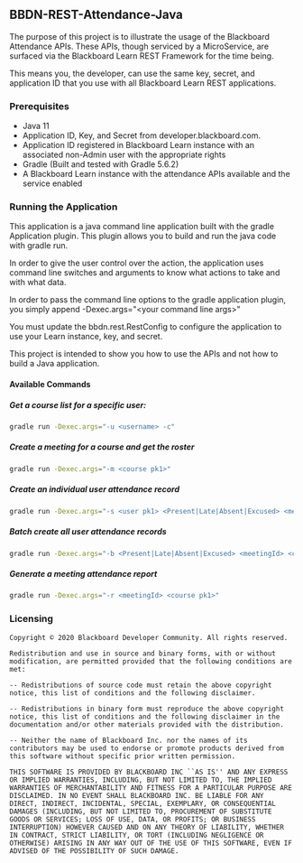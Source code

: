 ## BBDN-REST-Attendance-Java

The purpose of this project is to illustrate the usage of the Blackboard Attendance APIs. These APIs, though serviced by a MicroService, are surfaced via the Blackboard Learn REST Framework for the time being. 

This means you, the developer, can use the same key, secret, and application ID that you use with all Blackboard Learn REST applications.

### Prerequisites
* Java 11
* Application ID, Key, and Secret from developer.blackboard.com.
* Application ID registered in Blackboard Learn instance with an associated non-Admin user with the appropriate rights
* Gradle (Built and tested with Gradle 5.6.2)
* A Blackboard Learn instance with the attendance APIs available and the service enabled

### Running the Application
This application is a java command line application built with the gradle Application plugin. This plugin allows you to build and run the java code with gradle run. 

In order to give the user control over the action, the application uses command line switches and arguments to know what actions to take and with what data.

In order to pass the command line options to the gradle application plugin, you simply append -Dexec.args="\<your command line args\>"

You must update the bbdn.rest.RestConfig to configure the application to use your Learn instance, key, and secret.

This project is intended to show you how to use the APIs and not how to build a Java application.

#### Available Commands
##### Get a course list for a specific user:
```bash
gradle run -Dexec.args="-u <username> -c"
```

##### Create a meeting for a course and get the roster
```bash
gradle run -Dexec.args="-m <course pk1>"
```

##### Create an individual user attendance record
```bash
gradle run -Dexec.args="-s <user pk1> <Present|Late|Absent|Excused> <meetingId> <course pk1>"
```

##### Batch create all user attendance records
```bash
gradle run -Dexec.args="-b <Present|Late|Absent|Excused> <meetingId> <course pk1>"
```

##### Generate a meeting attendance report
```bash
gradle run -Dexec.args="-r <meetingId> <course pk1>"
```

### Licensing
```
Copyright © 2020 Blackboard Developer Community. All rights reserved.

Redistribution and use in source and binary forms, with or without modification, are permitted provided that the following conditions are met:

-- Redistributions of source code must retain the above copyright notice, this list of conditions and the following disclaimer.

-- Redistributions in binary form must reproduce the above copyright notice, this list of conditions and the following disclaimer in the documentation and/or other materials provided with the distribution.

-- Neither the name of Blackboard Inc. nor the names of its contributors may be used to endorse or promote products derived from this software without specific prior written permission.

THIS SOFTWARE IS PROVIDED BY BLACKBOARD INC ``AS IS'' AND ANY EXPRESS OR IMPLIED WARRANTIES, INCLUDING, BUT NOT LIMITED TO, THE IMPLIED WARRANTIES OF MERCHANTABILITY AND FITNESS FOR A PARTICULAR PURPOSE ARE DISCLAIMED. IN NO EVENT SHALL BLACKBOARD INC. BE LIABLE FOR ANY DIRECT, INDIRECT, INCIDENTAL, SPECIAL, EXEMPLARY, OR CONSEQUENTIAL DAMAGES (INCLUDING, BUT NOT LIMITED TO, PROCUREMENT OF SUBSTITUTE GOODS OR SERVICES; LOSS OF USE, DATA, OR PROFITS; OR BUSINESS INTERRUPTION) HOWEVER CAUSED AND ON ANY THEORY OF LIABILITY, WHETHER IN CONTRACT, STRICT LIABILITY, OR TORT (INCLUDING NEGLIGENCE OR OTHERWISE) ARISING IN ANY WAY OUT OF THE USE OF THIS SOFTWARE, EVEN IF ADVISED OF THE POSSIBILITY OF SUCH DAMAGE.
```

